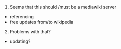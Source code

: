 1. Seems that this should /must be a mediawiki server
 * referencing
 * free updates from/to wikipedia
2. Problems with that?
 * updating?
